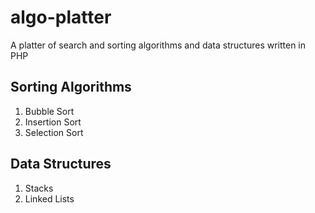# algo-platter
A platter of search and sorting algorithms and data structures written in PHP

## Sorting Algorithms
1. Bubble Sort
2. Insertion Sort
3. Selection Sort

## Data Structures
1. Stacks
2. Linked Lists
